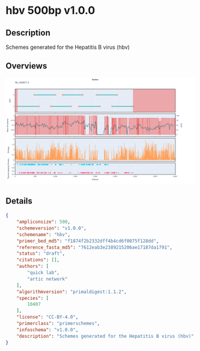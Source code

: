# hbv 500bp v1.0.0

## Description

Schemes generated for the Hepatitis B virus (hbv)

## Overviews

![NC_003977.2.png](work/NC_003977.2.png)

## Details

```json
{
    "ampliconsize": 500,
    "schemeversion": "v1.0.0",
    "schemename": "hbv",
    "primer_bed_md5": "f1874f2b2332dff4b4cd6f0075f128dd",
    "reference_fasta_md5": "7612eab3e2389215206ae17187da1791",
    "status": "draft",
    "citations": [],
    "authors": [
        "quick lab",
        "artic network"
    ],
    "algorithmversion": "primaldigest:1.1.2",
    "species": [
        10407
    ],
    "license": "CC-BY-4.0",
    "primerclass": "primerschemes",
    "infoschema": "v1.0.0",
    "description": "Schemes generated for the Hepatitis B virus (hbv)"
}
```

